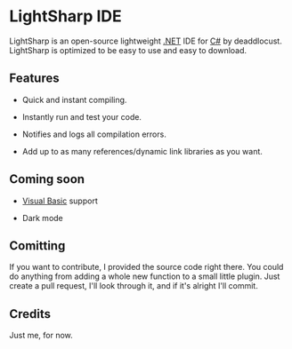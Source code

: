 # LightSharp IDE

LightSharp is an open-source lightweight [.NET](https://dotnet.microsoft.com/download/dotnet-framework) IDE for [C#](https://en.wikipedia.org/wiki/C_Sharp_(programming_language)) by deaddlocust. LightSharp is optimized to be easy to use and easy to download.

## Features

- Quick and instant compiling.

- Instantly run and test your code.

- Notifies and logs all compilation errors.

- Add up to as many references/dynamic link libraries as you want.

## Coming soon
- [Visual Basic](https://en.wikipedia.org/wiki/Visual_Basic) support

- Dark mode

## Comitting
If you want to contribute, I provided the source code right there. You could do anything from adding a whole new function to a small little plugin.
Just create a pull request, I'll look through it, and if it's alright I'll commit.

## Credits
Just me, for now.
